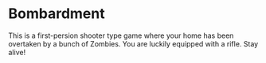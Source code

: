 # Bombardment

This is a first-persion shooter type game where your home has been overtaken by a bunch of Zombies. You are luckily equipped with a rifle. Stay alive!
